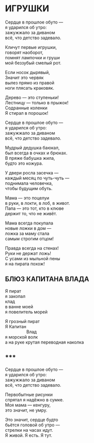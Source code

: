 # ИГРУШКИ

<div>

Сердце в прошлое обуто —\
я ударился об утро:\
зажужжало за диваном\
всё, что детство задевало.

Кличут первые игрушки,\
говорят наоборот,\
помнят лампочки и груши\
мой беззубый смелый рот.

Если носок дырявый,\
Значит это червяк\
вылез прямо из правой\
ноги плясать краковяк.

Дерево — это ступеньки!\
Лестницу — только в прыжок!\
Содранные коленки\
Я стирал в порошок!

Сердце в прошлое обуто —\
я ударился об утро:\
зажужжало за диваном\
всё, что детство задевало.

Мудрый дедушка баюкал,\
был всегда в очках и брюках.\
В пряже бабушка жила,\
будто это кожура.

У двери росла засечка —\
каждый месяц по чуть-чуть —\
поднимала человечка,\
чтобы будущим обуть.

Мама — это поцелуи\
в руки, в локти, в лоб, в живот.\
Папа — это тот, кто в клюве\
держит то, что не живёт.

Мама всегда покупала\
новые ложки в дом —\
ложка за маму стала\
самым строгим отцом!

Правда всегда на стенах!\
Руки не держат ложь!\
С усами из мыльной пены\
я на пирата похож!

## БЛЮЗ КАПИТАНА ВЛАДА

Я пират\
я закопал\
клад\
в ванне моей\
я повелитель морей

Я грозный пират\
Я Капитан\
&ensp;&ensp;&ensp;&ensp;&ensp;&ensp;&ensp;&ensp;&ensp;&ensp;Влад\
я морской волк\
а на руке крутая переводная наколка

## ***

Сердце в прошлое обуто —\
я ударился об утро:\
зажужжало за диваном\
всё, что детство задевало.

Первобытные рисунки\
спрятал я надёжно в сумке.\
Моя мама — кенгуру,\
это значит, не умру.

Это значит, сердце будто\
бьётся головой об утро —\
стрелки на часах идут.\
Я живой. Я есть. Я тут.

</div>
